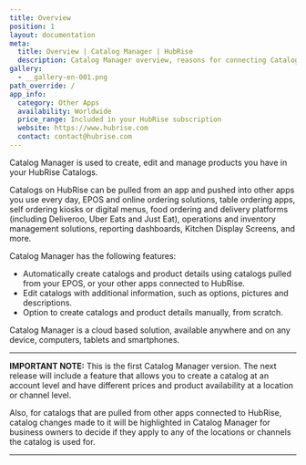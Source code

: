 ```yaml
---
title: Overview
position: 1
layout: documentation
meta:
  title: Overview | Catalog Manager | HubRise
  description: Catalog Manager overview, reasons for connecting Catalog Manager to HubRise and summary of integrated features. Create and manage catalogs and product details.
gallery:
  - __gallery-en-001.png
path_override: /
app_info:
  category: Other Apps
  availability: Worldwide
  price_range: Included in your HubRise subscription
  website: https://www.hubrise.com
  contact: contact@hubrise.com
---
```


Catalog Manager is used to create, edit and manage products you have in your HubRise Catalogs. 

Catalogs on HubRise can be pulled from an app and pushed into other apps you use every day, EPOS and online ordering solutions, table ordering apps, self ordering kiosks or digital menus, food ordering and delivery platforms (including Deliveroo, Uber Eats and Just Eat), operations and inventory management solutions, reporting dashboards, Kitchen Display Screens, and more. 

Catalog Manager has the following features:

- Automatically create catalogs and product details using catalogs pulled from your EPOS, or your other apps connected to HubRise.
- Edit catalogs with additional information, such as options, pictures and descriptions.
- Option to create catalogs and product details manually, from scratch.

Catalog Manager is a cloud based solution, available anywhere and on any device, computers, tablets and smartphones.

---

**IMPORTANT NOTE:** This is the first Catalog Manager version.  The next release will include a feature that allows you to create a catalog at an account level and have different prices and product availability at a location or channel level.

Also, for catalogs that are pulled from other apps connected to HubRise, catalog changes made to it will be highlighted in Catalog Manager for business owners to decide if they apply to any of the locations or channels the catalog is used for.

---